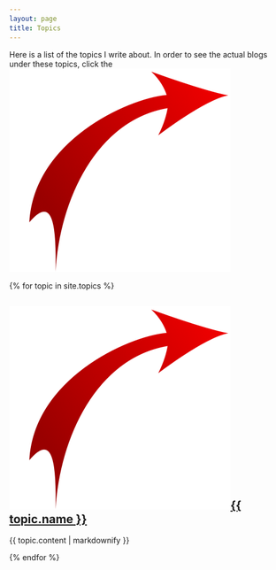 ```yaml
---
layout: page
title: Topics
---
```

Here is a list of the topics I write about. In order to see the actual blogs under these topics, click the <img class="smallerredarrow" src="/assets/images/arrow-png-red-35.png"> 

  {% for topic in site.topics %}
  <div class="block-content">
      <h2><a href="{{ topic.url }}"><img class="redarrow" src="/assets/images/arrow-png-red-35.png">{{ topic.name }}</a></h2>
      <p>{{ topic.content | markdownify }}</p>
</div>
  {% endfor %}


